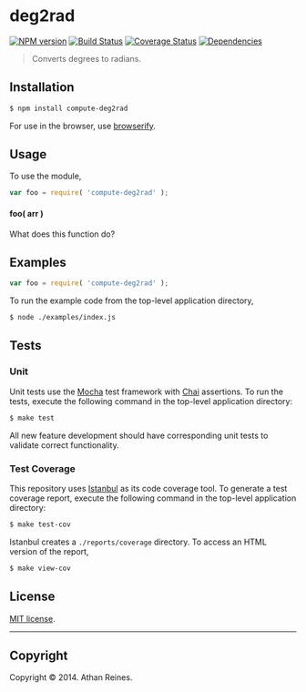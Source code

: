 deg2rad
===
[![NPM version][npm-image]][npm-url] [![Build Status][travis-image]][travis-url] [![Coverage Status][coveralls-image]][coveralls-url] [![Dependencies][dependencies-image]][dependencies-url]

> Converts degrees to radians.


## Installation

``` bash
$ npm install compute-deg2rad
```

For use in the browser, use [browserify](https://github.com/substack/node-browserify).


## Usage

To use the module,

``` javascript
var foo = require( 'compute-deg2rad' );
```

#### foo( arr )

What does this function do?


## Examples

``` javascript
var foo = require( 'compute-deg2rad' );
```

To run the example code from the top-level application directory,

``` bash
$ node ./examples/index.js
```


## Tests

### Unit

Unit tests use the [Mocha](http://visionmedia.github.io/mocha) test framework with [Chai](http://chaijs.com) assertions. To run the tests, execute the following command in the top-level application directory:

``` bash
$ make test
```

All new feature development should have corresponding unit tests to validate correct functionality.


### Test Coverage

This repository uses [Istanbul](https://github.com/gotwarlost/istanbul) as its code coverage tool. To generate a test coverage report, execute the following command in the top-level application directory:

``` bash
$ make test-cov
```

Istanbul creates a `./reports/coverage` directory. To access an HTML version of the report,

``` bash
$ make view-cov
```


## License

[MIT license](http://opensource.org/licenses/MIT). 


---
## Copyright

Copyright &copy; 2014. Athan Reines.


[npm-image]: http://img.shields.io/npm/v/compute-deg2rad.svg
[npm-url]: https://npmjs.org/package/compute-deg2rad

[travis-image]: http://img.shields.io/travis/compute-io/deg2rad/master.svg
[travis-url]: https://travis-ci.org/compute-io/deg2rad

[coveralls-image]: https://img.shields.io/coveralls/compute-io/deg2rad/master.svg
[coveralls-url]: https://coveralls.io/r/compute-io/deg2rad?branch=master

[dependencies-image]: http://img.shields.io/david/compute-io/deg2rad.svg
[dependencies-url]: https://david-dm.org/compute-io/deg2rad

[dev-dependencies-image]: http://img.shields.io/david/dev/compute-io/deg2rad.svg
[dev-dependencies-url]: https://david-dm.org/dev/compute-io/deg2rad

[github-issues-image]: http://img.shields.io/github/issues/compute-io/deg2rad.svg
[github-issues-url]: https://github.com/compute-io/deg2rad/issues
